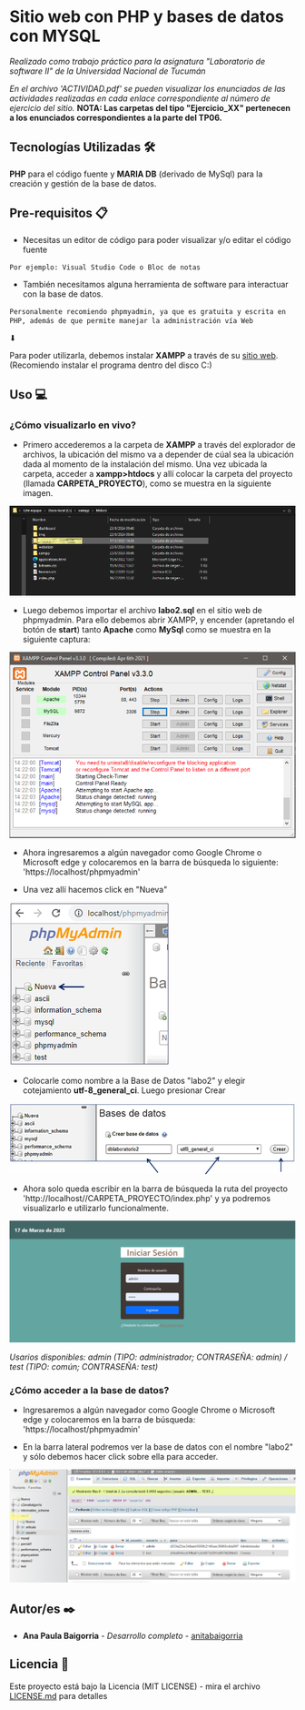 # Sitio web con PHP y bases de datos con MYSQL

_Realizado como trabajo práctico para la asignatura "Laboratorio de software II" de la Universidad Nacional de Tucumán_

_En el archivo 'ACTIVIDAD.pdf' se pueden visualizar los enunciados de las actividades realizadas en cada enlace correspondiente al número de ejercicio del sitio._ **NOTA: Las carpetas del tipo "Ejercicio_XX" pertenecen a los enunciados correspondientes a la parte del TP06.**

## Tecnologías Utilizadas 🛠️

**PHP** para el código fuente y **MARIA DB** (derivado de MySql) para la creación y gestión de la base de datos.

## Pre-requisitos 📋

* Necesitas un editor de código para poder visualizar y/o editar el código fuente

```
Por ejemplo: Visual Studio Code o Bloc de notas
```

* También necesitamos alguna herramienta de software para interactuar con la base de datos.  

```
Personalmente recomiendo phpmyadmin, ya que es gratuita y escrita en PHP, además de que permite manejar la administración vía Web
```

⬇

Para poder utilizarla, debemos instalar **XAMPP** a través de su [sitio web](https://www.apachefriends.org/download.html). (Recomiendo instalar el programa dentro del disco C:)


## Uso 💻

### ¿Cómo visualizarlo en vivo?

* Primero accederemos a la carpeta de **XAMPP** a través del explorador de archivos, la ubicación del mismo va a depender de cúal sea la ubicación dada al momento de la instalación del mismo. Una vez ubicada la carpeta, acceder a **xampp>htdocs** y allí colocar la carpeta del proyecto (llamada **CARPETA_PROYECTO**), como se muestra en la siguiente imagen.

![captura](img_rd/captura1.png)

* Luego debemos importar el archivo **labo2.sql** en el sitio web de phpmyadmin. Para ello debemos abrir XAMPP, y encender (apretando el botón de **start**) tanto **Apache** como **MySql** como se muestra en la siguiente captura:

![captura](img_rd/captura2.PNG)

* Ahora ingresaremos a algún navegador como Google Chrome o Microsoft edge y colocaremos en la barra de búsqueda lo siguiente: 'https://localhost/phpmyadmin'

* Una vez allí hacemos click en "Nueva"

![captura](img_rd/captura3.PNG)

* Colocarle como nombre a la Base de Datos "labo2" y elegir cotejamiento **utf-8_general_ci**. Luego presionar Crear

![captura](img_rd/captura4.PNG)

* Ahora solo queda escribir en la barra de búsqueda la ruta del proyecto 'http://localhost//CARPETA_PROYECTO/index.php' y ya podremos visualizarlo e utilizarlo funcionalmente.

![captura](img_rd/captura5.PNG)

_Usarios disponibles: admin (TIPO: administrador; CONTRASEÑA: admin)  / test (TIPO: común; CONTRASEÑA: test)_

### ¿Cómo acceder a la base de datos?

* Ingresaremos a algún navegador como Google Chrome o Microsoft edge y colocaremos en la barra de búsqueda: 'https://localhost/phpmyadmin'

* En la barra lateral podremos ver la base de datos con el nombre "labo2" y sólo debemos hacer click sobre ella para acceder.

![captura](img_rd/captura6.png)

## Autor/es ✒️

* **Ana Paula Baigorria** - *Desarrollo completo* - [anitabaigorria](https://github.com/anitabaigorria)


## Licencia 📄

Este proyecto está bajo la Licencia (MIT LICENSE) - mira el archivo [LICENSE.md](LICENSE.txt) para detalles
